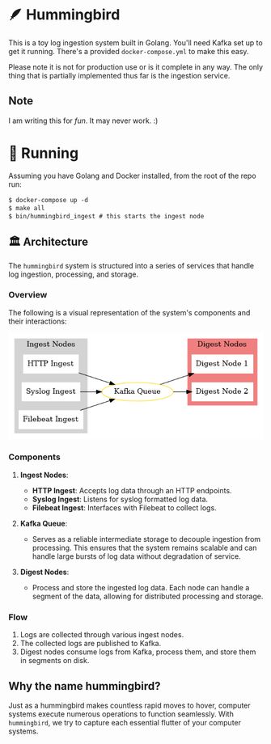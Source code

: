 # 🪶 Hummingbird
This is a toy log ingestion system built in Golang. You'll need Kafka set up to
get it running. There's a provided `docker-compose.yml` to make this easy.

Please note it is not for production use or is it complete in any way. The only
thing that is partially implemented thus far is the ingestion service.

## Note
I am writing this for _fun_. It may never work. :)

# 🏃 Running
Assuming you have Golang and Docker installed, from the root of the repo run:
```
$ docker-compose up -d
$ make all
$ bin/hummingbird_ingest # this starts the ingest node
```

## 🏛 Architecture

The `hummingbird` system is structured into a series of services that handle log ingestion, processing, and storage.

### Overview

The following is a visual representation of the system's components and their interactions:

![Hummingbird System Architecture](./architecture.png)

### Components

1. **Ingest Nodes**:
   - **HTTP Ingest**: Accepts log data through an HTTP endpoints.
   - **Syslog Ingest**: Listens for syslog formatted log data.
   - **Filebeat Ingest**: Interfaces with Filebeat to collect logs.

2. **Kafka Queue**:
   - Serves as a reliable intermediate storage to decouple ingestion from processing. 
   This ensures that the system remains scalable and can handle large bursts of log data without degradation of service.

3. **Digest Nodes**:
   - Process and store the ingested log data. Each node can handle a segment of the data, allowing for distributed processing and storage.

### Flow

1. Logs are collected through various ingest nodes.
2. The collected logs are published to Kafka.
3. Digest nodes consume logs from Kafka, process them, and store them in segments on disk. 

## Why the name hummingbird?
Just as a hummingbird makes countless rapid moves to hover, computer systems 
execute numerous operations to function seamlessly. With `hummingbird`, we 
try to capture each essential flutter of your computer systems.
